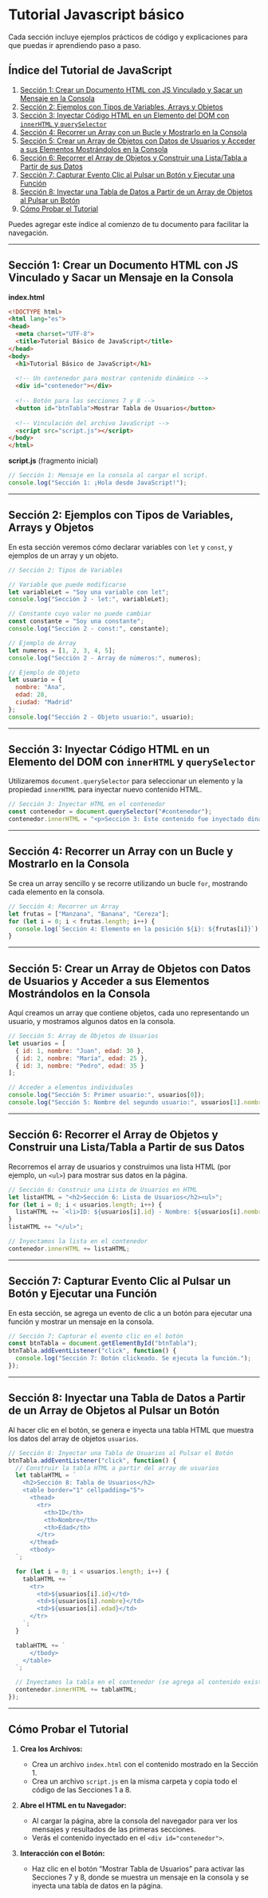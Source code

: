 # Tutorial Javascript básico
Cada sección incluye ejemplos prácticos de código y explicaciones para que puedas ir aprendiendo paso a paso.


## Índice del Tutorial de JavaScript

1. [Sección 1: Crear un Documento HTML con JS Vinculado y Sacar un Mensaje en la Consola](#sección-1-crear-un-documento-html-con-js-vinculado-y-sacar-un-mensaje-en-la-consola)
2. [Sección 2: Ejemplos con Tipos de Variables, Arrays y Objetos](#sección-2-ejemplos-con-tipos-de-variables-arrays-y-objetos)
3. [Sección 3: Inyectar Código HTML en un Elemento del DOM con `innerHTML` y `querySelector`](#sección-3-inyectar-código-html-en-un-elemento-del-dom-con-innerhtml-y-queryselector)
4. [Sección 4: Recorrer un Array con un Bucle y Mostrarlo en la Consola](#sección-4-recorrer-un-array-con-un-bucle-y-mostrarlo-en-la-consola)
5. [Sección 5: Crear un Array de Objetos con Datos de Usuarios y Acceder a sus Elementos Mostrándolos en la Consola](#sección-5-crear-un-array-de-objetos-con-datos-de-usuarios-y-acceder-a-sus-elementos-mostr%C3%A1ndolos-en-la-consola)
6. [Sección 6: Recorrer el Array de Objetos y Construir una Lista/Tabla a Partir de sus Datos](#sección-6-recorrer-el-array-de-objetos-y-construir-una-lista/tabla-a-partir-de-sus-datos)
7. [Sección 7: Capturar Evento Clic al Pulsar un Botón y Ejecutar una Función](#sección-7-capturar-evento-clic-al-pulsar-un-botón-y-ejecutar-una-función)
8. [Sección 8: Inyectar una Tabla de Datos a Partir de un Array de Objetos al Pulsar un Botón](#sección-8-inyectar-una-tabla-de-datos-a-partir-de-un-array-de-objetos-al-pulsar-un-botón)
9. [Cómo Probar el Tutorial](#cómo-probar-el-tutorial)


Puedes agregar este índice al comienzo de tu documento para facilitar la navegación.

---

## Sección 1: Crear un Documento HTML con JS Vinculado y Sacar un Mensaje en la Consola

**index.html**
```html
<!DOCTYPE html>
<html lang="es">
<head>
  <meta charset="UTF-8">
  <title>Tutorial Básico de JavaScript</title>
</head>
<body>
  <h1>Tutorial Básico de JavaScript</h1>
  
  <!-- Un contenedor para mostrar contenido dinámico -->
  <div id="contenedor"></div>
  
  <!-- Botón para las secciones 7 y 8 -->
  <button id="btnTabla">Mostrar Tabla de Usuarios</button>
  
  <!-- Vinculación del archivo JavaScript -->
  <script src="script.js"></script>
</body>
</html>
```

**script.js** (fragmento inicial)
```js
// Sección 1: Mensaje en la consola al cargar el script.
console.log("Sección 1: ¡Hola desde JavaScript!");
```

---

## Sección 2: Ejemplos con Tipos de Variables, Arrays y Objetos

En esta sección veremos cómo declarar variables con `let` y `const`, y ejemplos de un array y un objeto.

```js
// Sección 2: Tipos de Variables

// Variable que puede modificarse
let variableLet = "Soy una variable con let";
console.log("Sección 2 - let:", variableLet);

// Constante cuyo valor no puede cambiar
const constante = "Soy una constante";
console.log("Sección 2 - const:", constante);

// Ejemplo de Array
let numeros = [1, 2, 3, 4, 5];
console.log("Sección 2 - Array de números:", numeros);

// Ejemplo de Objeto
let usuario = {
  nombre: "Ana",
  edad: 28,
  ciudad: "Madrid"
};
console.log("Sección 2 - Objeto usuario:", usuario);
```

---

## Sección 3: Inyectar Código HTML en un Elemento del DOM con `innerHTML` y `querySelector`

Utilizaremos `document.querySelector` para seleccionar un elemento y la propiedad `innerHTML` para inyectar nuevo contenido HTML.

```js
// Sección 3: Inyectar HTML en el contenedor
const contenedor = document.querySelector("#contenedor");
contenedor.innerHTML = "<p>Sección 3: Este contenido fue inyectado dinámicamente.</p>";
```

---

## Sección 4: Recorrer un Array con un Bucle y Mostrarlo en la Consola

Se crea un array sencillo y se recorre utilizando un bucle `for`, mostrando cada elemento en la consola.

```js
// Sección 4: Recorrer un Array
let frutas = ["Manzana", "Banana", "Cereza"];
for (let i = 0; i < frutas.length; i++) {
  console.log(`Sección 4: Elemento en la posición ${i}: ${frutas[i]}`);
}
```

---

## Sección 5: Crear un Array de Objetos con Datos de Usuarios y Acceder a sus Elementos Mostrándolos en la Consola

Aquí creamos un array que contiene objetos, cada uno representando un usuario, y mostramos algunos datos en la consola.

```js
// Sección 5: Array de Objetos de Usuarios
let usuarios = [
  { id: 1, nombre: "Juan", edad: 30 },
  { id: 2, nombre: "María", edad: 25 },
  { id: 3, nombre: "Pedro", edad: 35 }
];

// Acceder a elementos individuales
console.log("Sección 5: Primer usuario:", usuarios[0]);
console.log("Sección 5: Nombre del segundo usuario:", usuarios[1].nombre);
```

---

## Sección 6: Recorrer el Array de Objetos y Construir una Lista/Tabla a Partir de sus Datos

Recorremos el array de usuarios y construimos una lista HTML (por ejemplo, un `<ul>`) para mostrar sus datos en la página.

```js
// Sección 6: Construir una Lista de Usuarios en HTML
let listaHTML = "<h2>Sección 6: Lista de Usuarios</h2><ul>";
for (let i = 0; i < usuarios.length; i++) {
  listaHTML += `<li>ID: ${usuarios[i].id} - Nombre: ${usuarios[i].nombre} - Edad: ${usuarios[i].edad}</li>`;
}
listaHTML += "</ul>";

// Inyectamos la lista en el contenedor
contenedor.innerHTML += listaHTML;
```

---

## Sección 7: Capturar Evento Clic al Pulsar un Botón y Ejecutar una Función

En esta sección, se agrega un evento de clic a un botón para ejecutar una función y mostrar un mensaje en la consola.

```js
// Sección 7: Capturar el evento clic en el botón
const btnTabla = document.getElementById("btnTabla");
btnTabla.addEventListener("click", function() {
  console.log("Sección 7: Botón clickeado. Se ejecuta la función.");
});
```

---

## Sección 8: Inyectar una Tabla de Datos a Partir de un Array de Objetos al Pulsar un Botón

Al hacer clic en el botón, se genera e inyecta una tabla HTML que muestra los datos del array de objetos `usuarios`.

```js
// Sección 8: Inyectar una Tabla de Usuarios al Pulsar el Botón
btnTabla.addEventListener("click", function() {
  // Construir la tabla HTML a partir del array de usuarios
  let tablaHTML = `
    <h2>Sección 8: Tabla de Usuarios</h2>
    <table border="1" cellpadding="5">
      <thead>
        <tr>
          <th>ID</th>
          <th>Nombre</th>
          <th>Edad</th>
        </tr>
      </thead>
      <tbody>
  `;

  for (let i = 0; i < usuarios.length; i++) {
    tablaHTML += `
      <tr>
        <td>${usuarios[i].id}</td>
        <td>${usuarios[i].nombre}</td>
        <td>${usuarios[i].edad}</td>
      </tr>
    `;
  }

  tablaHTML += `
      </tbody>
    </table>
  `;

  // Inyectamos la tabla en el contenedor (se agrega al contenido existente)
  contenedor.innerHTML += tablaHTML;
});
```

---



## Cómo Probar el Tutorial

1. **Crea los Archivos:**  
   - Crea un archivo `index.html` con el contenido mostrado en la Sección 1.  
   - Crea un archivo `script.js` en la misma carpeta y copia todo el código de las Secciones 1 a 8.

2. **Abre el HTML en tu Navegador:**  
   - Al cargar la página, abre la consola del navegador para ver los mensajes y resultados de las primeras secciones.
   - Verás el contenido inyectado en el `<div id="contenedor">`.

3. **Interacción con el Botón:**  
   - Haz clic en el botón “Mostrar Tabla de Usuarios” para activar las Secciones 7 y 8, donde se muestra un mensaje en la consola y se inyecta una tabla de datos en la página.


